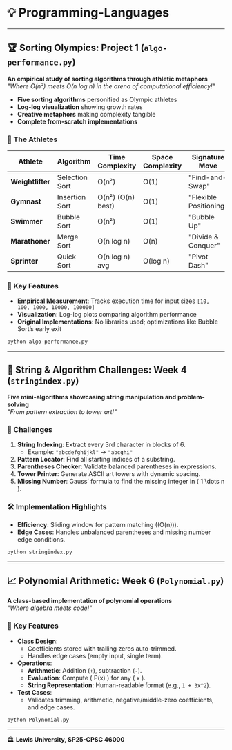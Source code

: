 # 💡 Programming-Languages

---

## 🏆 Sorting Olympics: Project 1 (`algo-performance.py`)

**An empirical study of sorting algorithms through athletic metaphors**  
*"Where O(n²) meets O(n log n) in the arena of computational efficiency!"*  

- **Five sorting algorithms** personified as Olympic athletes  
- **Log-log visualization** showing growth rates  
- **Creative metaphors** making complexity tangible  
- **Complete from-scratch implementations**  

### 🏅 The Athletes  

| Athlete              | Algorithm      | Time Complexity | Space Complexity | Signature Move          |
|----------------------|----------------|------------------|-------------------|-------------------------|
| **Weightlifter**     | Selection Sort | O(n²)            | O(1)              | "Find-and-Swap"         |
| **Gymnast**          | Insertion Sort | O(n²) (O(n) best)| O(1)              | "Flexible Positioning"  |
| **Swimmer**          | Bubble Sort    | O(n²)            | O(1)              | "Bubble Up"             |
| **Marathoner**       | Merge Sort     | O(n log n)       | O(n)              | "Divide & Conquer"      |
| **Sprinter**         | Quick Sort     | O(n log n) avg   | O(log n)          | "Pivot Dash"            |

### 🔬 Key Features

- **Empirical Measurement**: Tracks execution time for input sizes `[10, 100, 1000, 10000, 100000]`  
- **Visualization**: Log-log plots comparing algorithm performance  
- **Original Implementations**: No libraries used; optimizations like Bubble Sort’s early exit  

```bash
python algo-performance.py
```

---

## 🧩 String & Algorithm Challenges: Week 4 (`stringindex.py`)

**Five mini-algorithms showcasing string manipulation and problem-solving**  
*"From pattern extraction to tower art!"*  

### 🎯 Challenges

1. **String Indexing**: Extract every 3rd character in blocks of 6.  
   - Example: `"abcdefghijkl"` → `"abcghi"`  
2. **Pattern Locator**: Find all starting indices of a substring.  
3. **Parentheses Checker**: Validate balanced parentheses in expressions.  
4. **Tower Printer**: Generate ASCII art towers with dynamic spacing.  
5. **Missing Number**: Gauss’ formula to find the missing integer in \( 1 \dots n \).  

### 🛠️ Implementation Highlights

- **Efficiency**: Sliding window for pattern matching (\(O(n)\)).  
- **Edge Cases**: Handles unbalanced parentheses and missing number edge conditions.  

```bash
python stringindex.py
```

---

## 📈 Polynomial Arithmetic: Week 6 (`Polynomial.py`)

**A class-based implementation of polynomial operations**  
*"Where algebra meets code!"*  

### 🧮 Key Features  

- **Class Design**:  
  - Coefficients stored with trailing zeros auto-trimmed.  
  - Handles edge cases (empty input, single term).  
- **Operations**:  
  - **Arithmetic**: Addition (`+`), subtraction (`-`).  
  - **Evaluation**: Compute \( P(x) \) for any \( x \).  
  - **String Representation**: Human-readable format (e.g., `1 + 3x^2`).  
- **Test Cases**:  
  - Validates trimming, arithmetic, negative/middle-zero coefficients, and edge cases.  

```bash
python Polynomial.py
```

---

🏛 **Lewis University, SP25-CPSC 46000**
